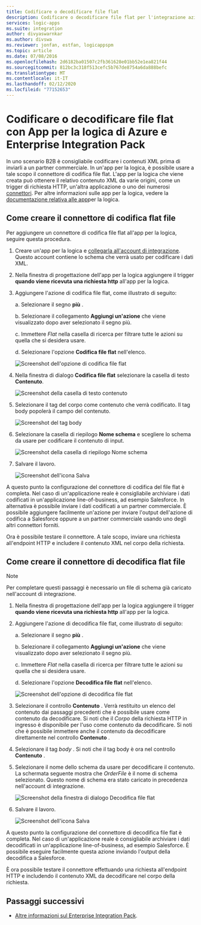 ```yaml
---
title: Codificare o decodificare file flat
description: Codificare o decodificare file flat per l'integrazione aziendale con App per la logica di Azure e Enterprise Integration Pack
services: logic-apps
ms.suite: integration
author: divyaswarnkar
ms.author: divswa
ms.reviewer: jonfan, estfan, logicappspm
ms.topic: article
ms.date: 07/08/2016
ms.openlocfilehash: 2d6182ba01507c2fb361628e01bb52e1ea821f44
ms.sourcegitcommit: 812bc3c318f513cefc5b767de8754a6da888befc
ms.translationtype: MT
ms.contentlocale: it-IT
ms.lasthandoff: 02/12/2020
ms.locfileid: "77152653"
---
```

# <a name="encode-or-decode-flat-files-with-azure-logic-apps-and-enterprise-integration-pack"></a>Codificare o decodificare file flat con App per la logica di Azure e Enterprise Integration Pack

In uno scenario B2B è consigliabile codificare i contenuti XML prima di inviarli a un partner commerciale. In un'app per la logica, è possibile usare a tale scopo il connettore di codifica file flat. L'app per la logica che viene creata può ottenere il relativo contenuto XML da varie origini, come un trigger di richiesta HTTP, un'altra applicazione o uno dei numerosi [connettori](../connectors/apis-list.md). Per altre informazioni sulle app per la logica, vedere la [documentazione relativa alle app](logic-apps-overview.md "Altre informazioni sulle app per la logica")per la logica.  

## <a name="create-the-flat-file-encoding-connector"></a>Come creare il connettore di codifica flat file
Per aggiungere un connettore di codifica file flat all'app per la logica, seguire questa procedura.

1. Creare un'app per la logica e [collegarla all'account di integrazione](logic-apps-enterprise-integration-accounts.md "Informazioni su come collegare un account di integrazione a un'app per la logica"). Questo account contiene lo schema che verrà usato per codificare i dati XML.  

1. Nella finestra di progettazione dell'app per la logica aggiungere il trigger **quando viene ricevuta una richiesta http** all'app per la logica.

1. Aggiungere l'azione di codifica file flat, come illustrato di seguito:

   a. Selezionare il segno **più** .

   b. Selezionare il collegamento **Aggiungi un'azione** che viene visualizzato dopo aver selezionato il segno più.

   c. Immettere *Flat* nella casella di ricerca per filtrare tutte le azioni su quella che si desidera usare.

   d. Selezionare l'opzione **Codifica file flat** nell'elenco.   

      ![Screenshot dell'opzione di codifica file flat](media/logic-apps-enterprise-integration-flatfile/flatfile-2.png)   

1. Nella finestra di dialogo **Codifica file flat** selezionare la casella di testo **Contenuto**.  

   ![Screenshot della casella di testo contenuto](media/logic-apps-enterprise-integration-flatfile/flatfile-3.png)  

1. Selezionare il tag del corpo come contenuto che verrà codificato. Il tag body popolerà il campo del contenuto.     

   ![Screenshot del tag body](media/logic-apps-enterprise-integration-flatfile/flatfile-4.png)  

1. Selezionare la casella di riepilogo **Nome schema** e scegliere lo schema da usare per codificare il contenuto di input.    

   ![Screenshot della casella di riepilogo Nome schema](media/logic-apps-enterprise-integration-flatfile/flatfile-5.png)  

1. Salvare il lavoro.

   ![Screenshot dell'icona Salva](media/logic-apps-enterprise-integration-flatfile/flatfile-6.png)  

A questo punto la configurazione del connettore di codifica del file flat è completa. Nel caso di un'applicazione reale è consigliabile archiviare i dati codificati in un'applicazione line-of-business, ad esempio Salesforce. In alternativa è possibile inviare i dati codificati a un partner commerciale. È possibile aggiungere facilmente un'azione per inviare l'output dell'azione di codifica a Salesforce oppure a un partner commerciale usando uno degli altri connettori forniti.

Ora è possibile testare il connettore. A tale scopo, inviare una richiesta all'endpoint HTTP e includere il contenuto XML nel corpo della richiesta.  

## <a name="create-the-flat-file-decoding-connector"></a>Come creare il connettore di decodifica flat file

> [!NOTE]
> Per completare questi passaggi è necessario un file di schema già caricato nell'account di integrazione.

1. Nella finestra di progettazione dell'app per la logica aggiungere il trigger **quando viene ricevuta una richiesta http** all'app per la logica.

1. Aggiungere l'azione di decodifica file flat, come illustrato di seguito:

   a. Selezionare il segno **più** .

   b. Selezionare il collegamento **Aggiungi un'azione** che viene visualizzato dopo aver selezionato il segno più.

   c. Immettere *Flat* nella casella di ricerca per filtrare tutte le azioni su quella che si desidera usare.

   d. Selezionare l'opzione **Decodifica file flat** nell'elenco.   

      ![Screenshot dell'opzione di decodifica file flat](media/logic-apps-enterprise-integration-flatfile/flatfile-2.png)   

1. Selezionare il controllo **Contenuto** . Verrà restituito un elenco del contenuto dai passaggi precedenti che è possibile usare come contenuto da decodificare. Si noti che il *Corpo* della richiesta HTTP in ingresso è disponibile per l'uso come contenuto da decodificare. Si noti che è possibile immettere anche il contenuto da decodificare direttamente nel controllo **Contenuto** .     

1. Selezionare il tag *body* . Si noti che il tag body è ora nel controllo **Contenuto** .

1. Selezionare il nome dello schema da usare per decodificare il contenuto. La schermata seguente mostra che *OrderFile* è il nome di schema selezionato. Questo nome di schema era stato caricato in precedenza nell'account di integrazione.

   ![Screenshot della finestra di dialogo Decodifica file flat](media/logic-apps-enterprise-integration-flatfile/flatfile-decode-1.png) 

1. Salvare il lavoro.  

   ![Screenshot dell'icona Salva](media/logic-apps-enterprise-integration-flatfile/flatfile-6.png)    

A questo punto la configurazione del connettore di decodifica file flat è completa. Nel caso di un'applicazione reale è consigliabile archiviare i dati decodificati in un'applicazione line-of-business, ad esempio Salesforce. È possibile eseguire facilmente questa azione inviando l'output della decodifica a Salesforce.

È ora possibile testare il connettore effettuando una richiesta all'endpoint HTTP e includendo il contenuto XML da decodificare nel corpo della richiesta.  

## <a name="next-steps"></a>Passaggi successivi
* [Altre informazioni sul Enterprise Integration Pack](logic-apps-enterprise-integration-overview.md "Informazioni sulle Enterprise Integration Pack").  

